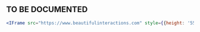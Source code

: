 ## TO BE DOCUMENTED

```jsx
<IFrame src="https://www.beautifulinteractions.com" style={{height: '550px'}} />
```
